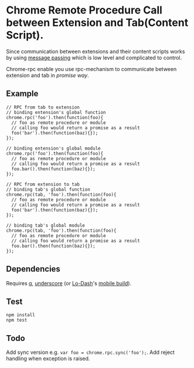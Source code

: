 # Chrome Remote Procedure Call between Extension and Tab(Content Script). #
Since communication between extensions and their content scripts works by using
[message passing](http://code.google.com/chrome/extensions/messaging.html)
which is low level and complicated to control.

Chrome-rpc enable you use rpc-mechanism to communicate between extension and tab in *promise way*.

## Example ##
    // RPC from tab to extension
    // binding entension's global function
    chrome.rpc('foo').then(function(foo){
      // foo as remote procedure or module
      // calling foo would return a promise as a result
      foo('bar').then(function(baz){});
    });

    // binding entension's global module
    chrome.rpc('foo').then(function(foo){
      // foo as remote procedure or module
      // calling foo would return a promise as a result
      foo.bar().then(function(baz){});
    });

    // RPC from extension to tab
    // binding tab's global function
    chrome.rpc(tab, 'foo').then(function(foo){
      // foo as remote procedure or module
      // calling foo would return a promise as a result
      foo('bar').then(function(baz){});
    });

    // binding tab's global module
    chrome.rpc(tab, 'foo').then(function(foo){
      // foo as remote procedure or module
      // calling foo would return a promise as a result
      foo.bar().then(function(baz){});
    });

## Dependencies ##
Requires [q](https://github.com/kriskowal/q/),
[underscore](https://github.com/documentcloud/underscore/)
(or [Lo-Dash](https://github.com/bestiejs/lodash/)'s
[mobile build](https://github.com/bestiejs/lodash/issues/54)).

## Test ##
    npm install
    npm test

## Todo ##
Add sync version e.g. `var foo = chrome.rpc.sync('foo');`.
Add reject handling when exception is raised.
